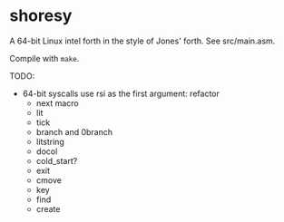 # shoresy

A 64-bit Linux intel forth in the style of Jones' forth. See src/main.asm.

Compile with `make`.

TODO:
- 64-bit syscalls use rsi as the first argument: refactor
  - next macro
  - lit
  - tick
  - branch and 0branch
  - litstring
  - docol
  - cold_start?
  - exit
  - cmove
  - key
  - find
  - create
